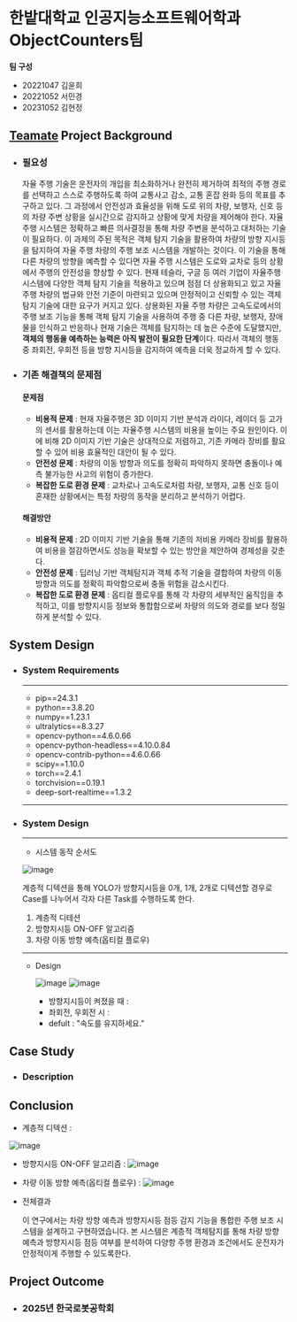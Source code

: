 # 한밭대학교 인공지능소프트웨어학과 ObjectCounters팀

**팀 구성**
- 20221047 김윤희 
- 20221052 서민경
- 20231052 김현정

## <u>Teamate</u> Project Background
- ### 필요성
  자율 주행 기술은 운전자의 개입을 최소화하거나 완전히 제거하여 최적의 주행 경로를 선택하고 스스로 주행하도록 하여 교통사고 감소, 교통 혼잡 완화 등의 목표를 추구하고 있다. 그 과정에서 안전성과 효율성을 위해 도로 위의 차량, 보행자, 신호 등의 차량 주변 상황을 실시간으로 감지하고 상황에 맞게 차량을 제어해야 한다. 자율 주행 시스템은 정확하고 빠른 의사결정을 통해 차량 주변을 분석하고 대처하는 기술이 필요하다. 이 과제의 주된 목적은 객체 탐지 기술을 활용하여 차량의 방향 지시등을 탐지하여 자율 주행 차량의 주행 보조 시스템을 개발하는 것이다. 이 기술을 통해 다른 차량의 방향을 예측할 수 있다면 자율 주행 시스템은 도로와 교차로 등의 상황에서 주행의 안전성을 향상할 수 있다. 현재 테슬라, 구글 등 여러 기업이 자율주행 시스템에 다양한 객체 탐지 기술을 적용하고 있으며 점점 더 상용화되고 있고 자율 주행 차량의 법규와 안전 기준이 마련되고 있으며 안정적이고 신뢰할 수 있는 객체 탐지 기술에 대한 요구가 커지고 있다. 상용화된 자율 주행 차량은 고속도로에서의 주행 보조 기능을 통해 객체 탐지 기술을 사용하여 주행 중 다른 차량, 보행자, 장애물을 인식하고 반응하나 현재 기술은 객체를 탐지하는 데 높은 수준에 도달했지만, **객체의 행동을 예측하는 능력은 아직 발전이 필요한 단계**이다. 따라서 객체의 행동 중 좌회전, 우회전 등을 방향 지시등을 감지하여 예측을 더욱 정교하게 할 수 있다.
  
- ### 기존 해결책의 문제점
  #### 문제점
  
  - **비용적 문제** : 현재 자율주행은 3D 이미지 기반 분석과 라이다, 레이더 등 고가의 센서를 활용하는데 이는 자율주행 시스템의 비용을 높이는 주요 원인이다. 이에 비해 2D 이미지 기반 기술은 상대적으로 저렴하고,   기존 카메라 장비를 활요할 수 있어 비용 효율적인 대안이 될 수 있다.
  - **안전성 문제** : 차량의 이동 방향과 의도를 정확히 파악하지 못하면 충돌이나 예측 불가능한 사고의 위험이 증가한다.
  - **복잡한 도로 환경 문제** : 교차로나 고속도로처럼 차량, 보행자, 교통 신호 등이 혼재한 상황에서는 특정 차량의 동작을 분리하고 분석하기 어렵다.
  #### 해결방안

  - **비용적 문제** : 2D 이미지 기반 기술을 통해 기존의 저비용 카메라 장비를 활용하여 비용을 절감하면서도 성능을 확보할 수 있는 방안을 제안하여 경제성을 갖춘다.
  - **안전성 문제** : 딥러닝 기반 객체탐지과 객체 추적 기술을 결합하여 차량의 이동 방향과 의도를 정확히 파악함으로써 충돌 위험을 감소시킨다.
  - **복잡한 도로 환경 문제** : 옵티컬 플로우를 통해 각 차량의 세부적인 움직임을 추적하고, 이를 방향지시등 정보와 통합함으로써 차량의 의도와 경로를 보다 정밀하게 분석할 수 있다. 
  
## System Design
  - ### System Requirements
    
    ----------------------------------------------
    - pip==24.3.1
    - python==3.8.20
    - numpy==1.23.1
    - ultralytics==8.3.27
    - opencv-python==4.6.0.66
    - opencv-python-headless==4.10.0.84 
    - opencv-contrib-python==4.6.0.66
    - scipy==1.10.0
    - torch==2.4.1
    - torchvision==0.19.1
    - deep-sort-realtime==1.3.2
    ----------------------------------------------

  - ### System Design

    ----------------------------------------------
    - 시스템 동작 순서도
      
    ![image](https://github.com/user-attachments/assets/17d0553f-0042-43e8-8518-0de9922e8559)

      계층적 디텍션을 통해 YOLO가 방향지시등을 0개, 1개, 2개로 디텍션할 경우로 Case를 나누어서 각자 다른 Task를 수행하도록 한다.
      1. 계층적 디테션
      2. 방향지시등 ON-OFF 알고리즘
      3. 차량 이동 방향 예측(옵티컬 플로우)
    ----------------------------------------------

    - Design
   
      ![image](https://github.com/user-attachments/assets/063dccd6-bae2-4158-add4-0ef60259a181)
      ![image](https://github.com/user-attachments/assets/b55d8546-53b3-4a5c-9eb7-64fb9bddea35)
      
      - 방향지시등이 켜졌을 때 :
      - 좌회전, 우회전 시 :
      - defult : "속도를 유지하세요."

    
## Case Study
  - ### Description

  
## Conclusion
  - 계층적 디텍션 : 
    
![image](https://github.com/user-attachments/assets/6a3b97b1-b5d5-4c5c-b551-d214ef340eff)

  - 방향지시등 ON-OFF 알고리즘 :
![image](https://github.com/user-attachments/assets/43e31e6b-3b39-4ba2-814f-8176cadb509f)

  - 차량 이동 방향 예측(옵티컬 플로우) : 
![image](https://github.com/user-attachments/assets/44525876-880d-4278-93c7-5ddee0b745c0)

- 전체결과

  이 연구에서는 차량 방향 예측과 방향지시등 점등 감지 기능을 통합한 주행 보조 시스템을 설계하고 구현하였습니다. 본 시스템은 계층적 객체탐지를 통해 차량 방향 예측과 방향지시등 점등 여부를 분석하여 다양항 주행 환경과 조건에서도 운전자가 안정적이게 주행할 수 있도록한다.

  
## Project Outcome
- ### 2025년 한국로봇공학회 

